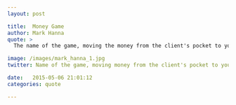 ```yaml
---
layout: post

title:  Money Game
author: Mark Hanna
quote: >
  The name of the game, moving the money from the client's pocket to your pocket.

image: /images/mark_hanna_1.jpg
twitter: Name of the game, moving money from the client's pocket to yours. Mark Hanna http://quotes.stockflare.com/

date:   2015-05-06 21:01:12
categories: quote

---
```



